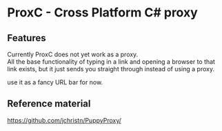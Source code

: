 # ProxC - Cross Platform C# proxy


## Features
Currently ProxC does not yet work as a proxy. <br>
All the base functionality of typing in a link and opening a browser to that link exists, but it just sends you straight through instead of using a proxy. 

use it as a fancy URL bar for now.


## Reference material
https://github.com/jchristn/PuppyProxy/
